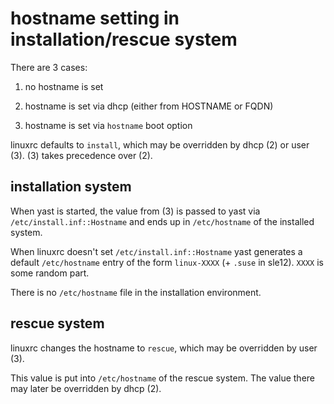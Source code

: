 # hostname setting in installation/rescue system

There are 3 cases:

1. no hostname is set

2. hostname is set via dhcp (either from HOSTNAME or FQDN)

3. hostname is set via `hostname` boot option

linuxrc defaults to `install`, which may be overridden by dhcp (2) or user
(3). (3) takes precedence over (2).

## installation system

When yast is started, the value from (3) is passed to yast via
`/etc/install.inf::Hostname` and ends up in `/etc/hostname` of the installed system.

When linuxrc doesn't set `/etc/install.inf::Hostname` yast generates a
default `/etc/hostname` entry of the form `linux-XXXX` (+ `.suse` in sle12).
`XXXX` is some random part.

There is no `/etc/hostname` file in the installation environment.

## rescue system

linuxrc changes the hostname to `rescue`, which may be overridden by user (3).

This value is put into `/etc/hostname` of the rescue system. The value there may later
be overridden by dhcp (2).

